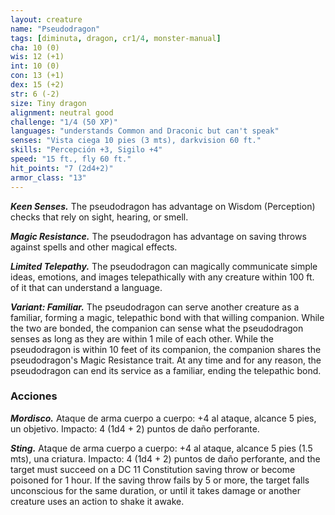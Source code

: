 ```yaml
---
layout: creature
name: "Pseudodragon"
tags: [diminuta, dragon, cr1/4, monster-manual]
cha: 10 (0)
wis: 12 (+1)
int: 10 (0)
con: 13 (+1)
dex: 15 (+2)
str: 6 (-2)
size: Tiny dragon
alignment: neutral good
challenge: "1/4 (50 XP)"
languages: "understands Common and Draconic but can't speak"
senses: "Vista ciega 10 pies (3 mts), darkvision 60 ft."
skills: "Percepción +3, Sigilo +4"
speed: "15 ft., fly 60 ft."
hit_points: "7 (2d4+2)"
armor_class: "13"
---
```


***Keen Senses.*** The pseudodragon has advantage on Wisdom (Perception) checks that rely on sight, hearing, or smell.

***Magic Resistance.*** The pseudodragon has advantage on saving throws against spells and other magical effects.

***Limited Telepathy.*** The pseudodragon can magically communicate simple ideas, emotions, and images telepathically with any creature within 100 ft. of it that can understand a language.

***Variant: Familiar.*** The pseudodragon can serve another creature as a familiar, forming a magic, telepathic bond with that willing companion. While the two are bonded, the companion can sense what the pseudodragon senses as long as they are within 1 mile of each other. While the pseudodragon is within 10 feet of its companion, the companion shares the pseudodragon's Magic Resistance trait. At any time and for any reason, the pseudodragon can end its service as a familiar, ending the telepathic bond.

### Acciones

***Mordisco.*** Ataque de arma cuerpo a cuerpo: +4 al ataque, alcance 5 pies, un objetivo. Impacto: 4 (1d4 + 2) puntos de daño perforante.

***Sting.*** Ataque de arma cuerpo a cuerpo: +4 al ataque, alcance 5 pies (1.5 mts), una criatura. Impacto: 4 (1d4 + 2) puntos de daño perforante, and the target must succeed on a DC 11 Constitution saving throw or become poisoned for 1 hour. If the saving throw fails by 5 or more, the target falls unconscious for the same duration, or until it takes damage or another creature uses an action to shake it awake.